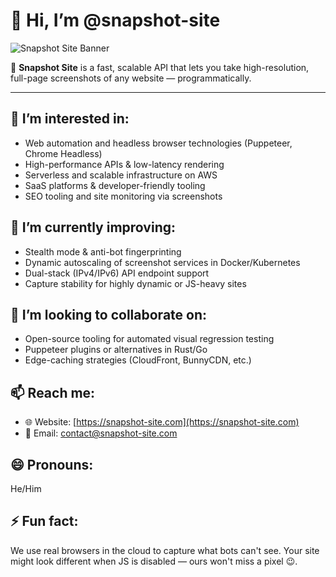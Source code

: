 # 👋 Hi, I’m @snapshot-site

![Snapshot Site Banner](https://cdn.snapshot-site.fr/images/logo.avif)

🚀 **Snapshot Site** is a fast, scalable API that lets you take high-resolution, full-page screenshots of any website — programmatically.

---

## 👀 I’m interested in:
- Web automation and headless browser technologies (Puppeteer, Chrome Headless)
- High-performance APIs & low-latency rendering
- Serverless and scalable infrastructure on AWS
- SaaS platforms & developer-friendly tooling
- SEO tooling and site monitoring via screenshots

## 🌱 I’m currently improving:
- Stealth mode & anti-bot fingerprinting
- Dynamic autoscaling of screenshot services in Docker/Kubernetes
- Dual-stack (IPv4/IPv6) API endpoint support
- Capture stability for highly dynamic or JS-heavy sites

## 💞️ I’m looking to collaborate on:
- Open-source tooling for automated visual regression testing
- Puppeteer plugins or alternatives in Rust/Go
- Edge-caching strategies (CloudFront, BunnyCDN, etc.)

## 📫 Reach me:
- 🌐 Website: [https://snapshot-site.com](https://snapshot-site.com)
- 📧 Email: [contact@snapshot-site.com](mailto:contact@snapshot-site.com)

## 😄 Pronouns:
He/Him

## ⚡ Fun fact:
We use real browsers in the cloud to capture what bots can't see. Your site might look different when JS is disabled — ours won't miss a pixel 😉.
